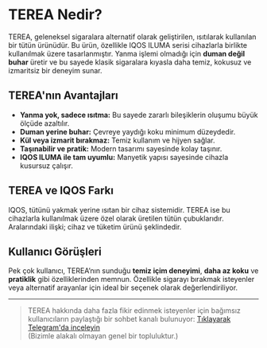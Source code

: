 # TEREA Nedir?

TEREA, geleneksel sigaralara alternatif olarak geliştirilen, ısıtılarak kullanılan bir tütün ürünüdür. Bu ürün, özellikle IQOS ILUMA serisi cihazlarla birlikte kullanılmak üzere tasarlanmıştır. Yanma işlemi olmadığı için **duman değil buhar** üretir ve bu sayede klasik sigaralara kıyasla daha temiz, kokusuz ve izmaritsiz bir deneyim sunar.

## TEREA'nın Avantajları

- **Yanma yok, sadece ısıtma:** Bu sayede zararlı bileşiklerin oluşumu büyük ölçüde azaltılır.  
- **Duman yerine buhar:** Çevreye yaydığı koku minimum düzeydedir.  
- **Kül veya izmarit bırakmaz:** Temiz kullanım ve hijyen sağlar.  
- **Taşınabilir ve pratik:** Modern tasarımı sayesinde kolay taşınır.  
- **IQOS ILUMA ile tam uyumlu:** Manyetik yapısı sayesinde cihazla kusursuz çalışır.

## TEREA ve IQOS Farkı

IQOS, tütünü yakmak yerine ısıtan bir cihaz sistemidir. TEREA ise bu cihazlarla kullanılmak üzere özel olarak üretilen tütün çubuklarıdır. Aralarındaki ilişki; cihaz ve tüketim ürünü şeklindedir.

## Kullanıcı Görüşleri

Pek çok kullanıcı, TEREA’nın sunduğu **temiz içim deneyimi**, **daha az koku** ve **pratiklik** gibi özelliklerinden memnun. Özellikle sigarayı bırakmak isteyenler veya alternatif arayanlar için ideal bir seçenek olarak değerlendiriliyor.

---

> TEREA hakkında daha fazla fikir edinmek isteyenler için bağımsız kullanıcıların paylaştığı bir sohbet kanalı bulunuyor: [Tıklayarak Telegram'da inceleyin](https://t.me/+tlBfB8qSakAyOTZk)  
> (Bizimle alakalı olmayan genel bir topluluktur.)
